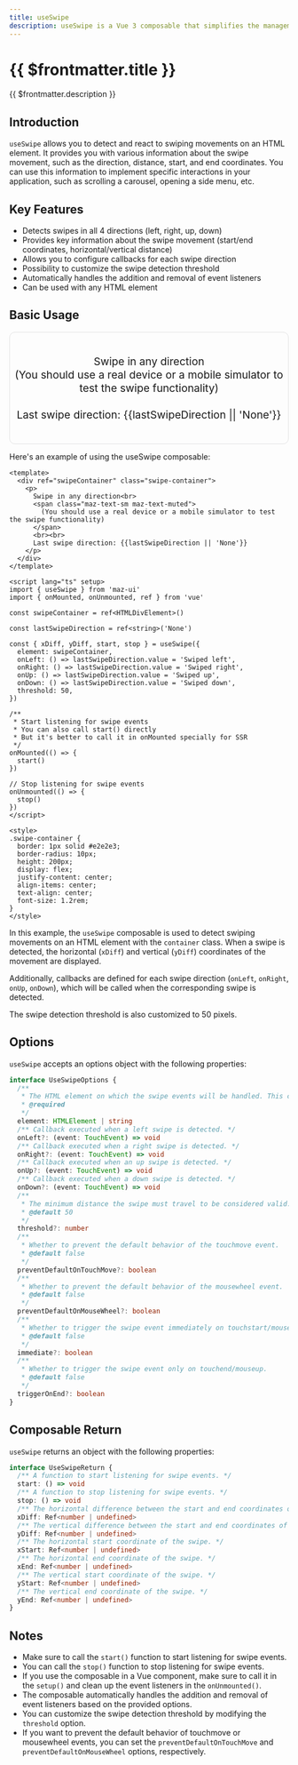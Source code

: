 ```yaml
---
title: useSwipe
description: useSwipe is a Vue 3 composable that simplifies the management of "swipe" interactions on HTML elements.
---
```


# {{ $frontmatter.title }}

{{ $frontmatter.description }}

## Introduction

`useSwipe` allows you to detect and react to swiping movements on an HTML element. It provides you with various information about the swipe movement, such as the direction, distance, start, and end coordinates.
You can use this information to implement specific interactions in your application, such as scrolling a carousel, opening a side menu, etc.

## Key Features

- Detects swipes in all 4 directions (left, right, up, down)
- Provides key information about the swipe movement (start/end coordinates, horizontal/vertical distance)
- Allows you to configure callbacks for each swipe direction
- Possibility to customize the swipe detection threshold
- Automatically handles the addition and removal of event listeners
- Can be used with any HTML element

## Basic Usage

<div ref="swipeContainer" class="swipe-container">
  <p>
    Swipe in any direction<br>
    <span class="maz-text-xs maz-text-muted">
      (You should use a real device or a mobile simulator to test the swipe functionality)
    </span>
    <br><br>
    Last swipe direction: {{lastSwipeDirection || 'None'}}
  </p>
</div>

Here's an example of using the useSwipe composable:

```vue
<template>
  <div ref="swipeContainer" class="swipe-container">
    <p>
      Swipe in any direction<br>
      <span class="maz-text-sm maz-text-muted">
        (You should use a real device or a mobile simulator to test the swipe functionality)
      </span>
      <br><br>
      Last swipe direction: {{lastSwipeDirection || 'None'}}
    </p>
  </div>
</template>

<script lang="ts" setup>
import { useSwipe } from 'maz-ui'
import { onMounted, onUnmounted, ref } from 'vue'

const swipeContainer = ref<HTMLDivElement>()

const lastSwipeDirection = ref<string>('None')

const { xDiff, yDiff, start, stop } = useSwipe({
  element: swipeContainer,
  onLeft: () => lastSwipeDirection.value = 'Swiped left',
  onRight: () => lastSwipeDirection.value = 'Swiped right',
  onUp: () => lastSwipeDirection.value = 'Swiped up',
  onDown: () => lastSwipeDirection.value = 'Swiped down',
  threshold: 50,
})

/**
 * Start listening for swipe events
 * You can also call start() directly
 * But it's better to call it in onMounted specially for SSR
 */
onMounted(() => {
  start()
})

// Stop listening for swipe events
onUnmounted(() => {
  stop()
})
</script>

<style>
.swipe-container {
  border: 1px solid #e2e2e3;
  border-radius: 10px;
  height: 200px;
  display: flex;
  justify-content: center;
  align-items: center;
  text-align: center;
  font-size: 1.2rem;
}
</style>
```

<script lang="ts" setup>
import { useSwipe } from 'maz-ui'
import { onMounted, onUnmounted, ref } from 'vue'

const swipeContainer = ref<HTMLDivElement>()

const lastSwipeDirection = ref<string>('None')

const { xDiff, yDiff, start, stop } = useSwipe({
  element: swipeContainer,
  onLeft: () => lastSwipeDirection.value = 'Swiped left',
  onRight: () => lastSwipeDirection.value = 'Swiped right',
  onUp: () => lastSwipeDirection.value = 'Swiped up',
  onDown: () => lastSwipeDirection.value = 'Swiped down',
  threshold: 50,
})

onMounted(() => {
  start()
})

onUnmounted(() => {
  stop()
})
</script>

<style>
.swipe-container {
  border: 1px solid #e2e2e3;
  border-radius: 10px;
  height: 200px;
  display: flex;
  justify-content: center;
  align-items: center;
  text-align: center;
  font-size: 1.2rem;
}
</style>

In this example, the `useSwipe` composable is used to detect swiping movements on an HTML element with the `container` class. When a swipe is detected, the horizontal (`xDiff`) and vertical (`yDiff`) coordinates of the movement are displayed.

Additionally, callbacks are defined for each swipe direction (`onLeft`, `onRight`, `onUp`, `onDown`), which will be called when the corresponding swipe is detected.

The swipe detection threshold is also customized to 50 pixels.

## Options

`useSwipe` accepts an options object with the following properties:

```ts
interface UseSwipeOptions {
  /**
   * The HTML element on which the swipe events will be handled. This can be either a direct reference to the element or a CSS selector.
   * @required
   */
  element: HTMLElement | string
  /** Callback executed when a left swipe is detected. */
  onLeft?: (event: TouchEvent) => void
  /** Callback executed when a right swipe is detected. */
  onRight?: (event: TouchEvent) => void
  /** Callback executed when an up swipe is detected. */
  onUp?: (event: TouchEvent) => void
  /** Callback executed when a down swipe is detected. */
  onDown?: (event: TouchEvent) => void
  /**
   * The minimum distance the swipe must travel to be considered valid.
   * @default 50
   */
  threshold?: number
  /**
   * Whether to prevent the default behavior of the touchmove event.
   * @default false
   */
  preventDefaultOnTouchMove?: boolean
  /**
   * Whether to prevent the default behavior of the mousewheel event.
   * @default false
   */
  preventDefaultOnMouseWheel?: boolean
  /**
   * Whether to trigger the swipe event immediately on touchstart/mousedown.
   * @default false
   */
  immediate?: boolean
  /**
   * Whether to trigger the swipe event only on touchend/mouseup.
   * @default false
   */
  triggerOnEnd?: boolean
}
```

## Composable Return

`useSwipe` returns an object with the following properties:

```ts
interface UseSwipeReturn {
  /** A function to start listening for swipe events. */
  start: () => void
  /** A function to stop listening for swipe events. */
  stop: () => void
  /** The horizontal difference between the start and end coordinates of the swipe. */
  xDiff: Ref<number | undefined>
  /** The vertical difference between the start and end coordinates of the swipe. */
  yDiff: Ref<number | undefined>
  /** The horizontal start coordinate of the swipe. */
  xStart: Ref<number | undefined>
  /** The horizontal end coordinate of the swipe. */
  xEnd: Ref<number | undefined>
  /** The vertical start coordinate of the swipe. */
  yStart: Ref<number | undefined>
  /** The vertical end coordinate of the swipe. */
  yEnd: Ref<number | undefined>
}
```

## Notes

- Make sure to call the `start()` function to start listening for swipe events.
- You can call the `stop()` function to stop listening for swipe events.
- If you use the composable in a Vue component, make sure to call it in the `setup()` and clean up the event listeners in the `onUnmounted()`.
- The composable automatically handles the addition and removal of event listeners based on the provided options.
- You can customize the swipe detection threshold by modifying the `threshold` option.
- If you want to prevent the default behavior of touchmove or mousewheel events, you can set the `preventDefaultOnTouchMove` and `preventDefaultOnMouseWheel` options, respectively.

